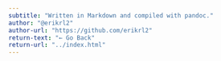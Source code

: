 ```yaml
---
subtitle: "Written in Markdown and compiled with pandoc."
author: "@erikrl2"
author-url: "https://github.com/erikrl2"
return-text: "← Go Back"
return-url: "../index.html"
---
```

